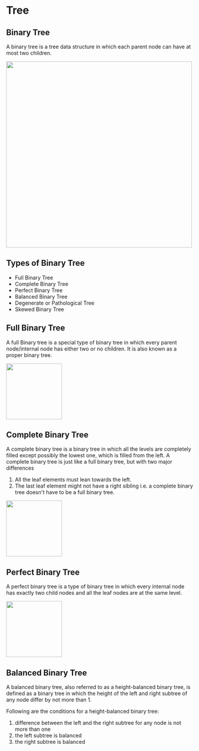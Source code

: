 # Tree

## Binary Tree
A binary tree is a tree data structure in which each parent node can have at most two children.

<img src="https://cdn.programiz.com/sites/tutorial2program/files/binary_tree_1.png" width="500">

## Types of Binary Tree
- Full Binary Tree
- Complete Binary Tree
- Perfect Binary Tree
- Balanced Binary Tree
- Degenerate or Pathological Tree
- Skewed Binary Tree

## Full Binary Tree
A full Binary tree is a special type of binary tree in which every parent node/internal node has either two or no children. It is also known as a proper binary tree.

<img src="https://cdn.programiz.com/sites/tutorial2program/files/full-binary-tree_0.png" width="150">

## Complete Binary Tree
A complete binary tree is a binary tree in which all the levels are completely filled except possibly the lowest one, which is filled from the left.
A complete binary tree is just like a full binary tree, but with two major differences
1. All the leaf elements must lean towards the left.
2. The last leaf element might not have a right sibling i.e. a complete binary tree doesn't have to be a full binary tree.

<img src="https://cdn.programiz.com/sites/tutorial2program/files/complete-binary-tree_0.png" width="150">

## Perfect Binary Tree
A perfect binary tree is a type of binary tree in which every internal node has exactly two child nodes and all the leaf nodes are at the same level.

<img src="https://cdn.programiz.com/sites/tutorial2program/files/perfect-binary-tree_0.png" width="150">

## Balanced Binary Tree
A balanced binary tree, also referred to as a height-balanced binary tree, is defined as a binary tree in which the height of the left and right subtree of any node differ by not more than 1.

Following are the conditions for a height-balanced binary tree:
1. difference between the left and the right subtree for any node is not more than one
2. the left subtree is balanced
3. the right subtree is balanced